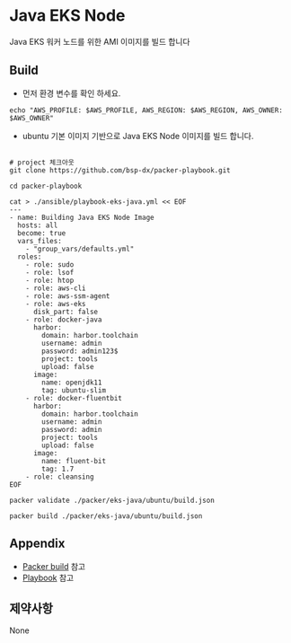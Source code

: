 # Java EKS Node
Java EKS 워커 노드를 위한 AMI 이미지를  빌드 합니다

Build
----------
- 먼저 환경 변수를 확인 하세요.
```shell
echo "AWS_PROFILE: $AWS_PROFILE, AWS_REGION: $AWS_REGION, AWS_OWNER: $AWS_OWNER"
```
- ubuntu 기본 이미지 기반으로 Java EKS Node 이미지를 빌드 합니다.
```shell

# project 체크아웃
git clone https://github.com/bsp-dx/packer-playbook.git

cd packer-playbook

cat > ./ansible/playbook-eks-java.yml << EOF
---
- name: Building Java EKS Node Image
  hosts: all
  become: true
  vars_files:
    - "group_vars/defaults.yml"
  roles:
    - role: sudo
    - role: lsof
    - role: htop
    - role: aws-cli
    - role: aws-ssm-agent
    - role: aws-eks
      disk_part: false
    - role: docker-java
      harbor:
        domain: harbor.toolchain
        username: admin
        password: admin123$
        project: tools
        upload: false
      image:
        name: openjdk11
        tag: ubuntu-slim
    - role: docker-fluentbit
      harbor:
        domain: harbor.toolchain
        username: admin
        password: admin
        project: tools
        upload: false
      image:
        name: fluent-bit
        tag: 1.7
    - role: cleansing
EOF

packer validate ./packer/eks-java/ubuntu/build.json

packer build ./packer/eks-java/ubuntu/build.json
```


Appendix
----------
- [Packer build](ubuntu/build.json) 참고
- [Playbook](../../ansible/roles/docker-java/README.md) 참고


제약사항
----------
None